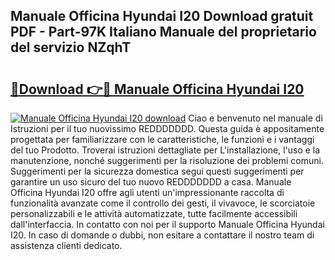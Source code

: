 ## Manuale Officina Hyundai I20 Download gratuit PDF - Part-97K Italiano Manuale del proprietario del servizio NZqhT

# <h2><a href="http://df9n9f.blite.top/?on=Manuale+Officina+Hyundai+I20">🔗Download 👉🔴 Manuale Officina Hyundai I20</a></h2>

[![Manuale Officina Hyundai I20 download](https://i.imgur.com/lujVjoI.png)](http://df9n9f.blite.top/?on=Manuale+Officina+Hyundai+I20)
Ciao e benvenuto nel manuale di Istruzioni per il tuo nuovissimo REDDDDDDD. Questa guida è appositamente progettata per familiarizzare con le caratteristiche, le funzioni e i vantaggi del tuo Prodotto. Troverai istruzioni dettagliate per L'installazione, l'uso e la manutenzione, nonché suggerimenti per la risoluzione dei problemi comuni. Suggerimenti per la sicurezza domestica segui questi suggerimenti per garantire un uso sicuro del tuo nuovo REDDDDDDD a casa. Manuale Officina Hyundai I20 offre agli utenti un'impressionante raccolta di funzionalità avanzate come il controllo dei gesti, il vivavoce, le scorciatoie personalizzabili e le attività automatizzate, tutte facilmente accessibili dall'interfaccia. In contatto con noi per il supporto Manuale Officina Hyundai I20. In caso di domande o dubbi, non esitare a contattare il nostro team di assistenza clienti dedicato.
